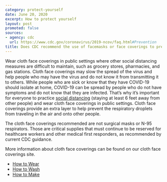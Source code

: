 ```yaml
---
category: protect-yourself
date: June 20, 2020
excerpt: How to protect yourself
layout: post
promoted: false
sources:
- agency: cdc
  url: https://www.cdc.gov/coronavirus/2019-ncov/faq.html#Prevention
title: Does CDC recommend the use of facemasks or face coverings to prevent COVID-19??
---
```


Wear cloth face coverings in public settings where other social distancing measures are difficult to maintain, such as grocery stores, pharmacies, and gas stations. Cloth face coverings may slow the spread of the virus and help people who may have the virus and do not know it from transmitting it to others.
While people who are sick or know that they have COVID-19 should isolate at home, COVID-19 can be spread by people who do not have symptoms and do not know that they are infected. That’s why it’s important for everyone to practice [social distancing](https://www.cdc.gov/coronavirus/2019-ncov/prevent-getting-sick/social-distancing.html) (staying at least 6 feet away from other people) and wear cloth face coverings in public settings. Cloth face coverings provide an extra layer to help prevent the respiratory droplets from traveling in the air and onto other people.

The cloth face coverings recommended are not surgical masks or N-95 respirators. Those are critical supplies that must continue to be reserved for healthcare workers and other medical first responders, as recommended by current CDC guidance.

More information about cloth face coverings can be found on our cloth face coverings site.

* [How to Wear](https://www.cdc.gov/coronavirus/2019-ncov/prevent-getting-sick/how-to-wear-cloth-face-coverings.html)
* [How to Wash](https://www.cdc.gov/coronavirus/2019-ncov/prevent-getting-sick/how-to-wash-cloth-face-coverings.html)
* [How to Make](https://www.cdc.gov/coronavirus/2019-ncov/prevent-getting-sick/how-to-make-cloth-face-covering.html) 